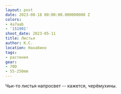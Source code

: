 ```yaml
---
layout: post
date: 2023-08-18 00:00:00.000000000 Z
colors:
- 4a7aab
- '151901'
shoot_date: 2023-05-11
title: Листья
author: К.С.
location: Нахабино
tags:
- растения
gear:
- 70D
- 55-250mm
---
```

Чьи-то листья напросвет -- кажется, черёмухины.

